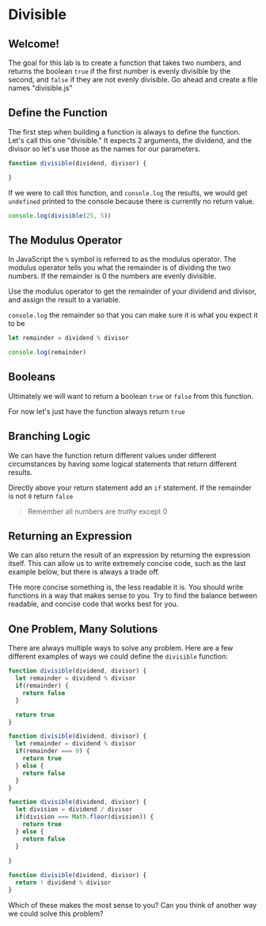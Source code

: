 # Divisible

## Welcome!

The goal for this lab is to create a function that takes two numbers, and returns the boolean `true` if the first number is evenly divisible by the second, and `false` if they are not evenly divisible. Go ahead and create a file names "divisible.js"

## Define the Function

The first step when building a function is always to define the function. Let's call this one "divisible." It expects 2 arguments, the dividend, and the divisor so let's use those as the names for our parameters.

```js
function divisible(dividend, divisor) {

}
```

If we were to call this function, and `console.log` the results, we would get `undefined` printed to the console because there is currently no return value.

```js
console.log(divisible(25, 5))
```

## The Modulus Operator 

In JavaScript the `%` symbol is referred to as the modulus operator. The modulus operator tells you what the remainder is of dividing the two numbers. If the remainder is 0 the numbers are evenly divisible.

Use the modulus operator to get the remainder of your dividend and divisor, and assign the result to a variable.

`console.log` the remainder so that you can make sure it is what you expect it to be

```js
let remainder = dividend % divisor

console.log(remainder)
```

## Booleans

Ultimately we will want to return a boolean `true` or `false` from this function.

For now let's just have the function always return `true`

## Branching Logic

We can have the function return different values under different circumstances by having some logical statements that return different results.

Directly above your return statement add an `if` statement. If the remainder is not `0` return `false`

> Remember all numbers are *truthy* except 0

## Returning an Expression

We can also return the result of an expression by returning the expression itself. This can allow us to write extremely concise code, such as the last example below, but there is always a trade off.

THe more concise something is, the less readable it is. You should write functions in a way that makes sense to you. Try to find the balance between readable, and concise code that works best for you.

## One Problem, Many Solutions

There are always multiple ways to solve any problem. Here are a few different examples of ways we could define the `divisible` function:

```js
function divisible(dividend, divisor) {
  let remainder = dividend % divisor
  if(remainder) {
    return false
  }

  return true
}

```

```js
function divisible(dividend, divisor) {
  let remainder = dividend % divisor
  if(remainder === 0) {
    return true
  } else {
    return false
  }
}

```

```js
function divisible(dividend, divisor) {
  let division = dividend / divisor
  if(division === Math.floor(division)) {
    return true
  } else {
    return false
  }
  
}

```

```js
function divisible(dividend, divisor) {
  return ! dividend % divisor
}

```

Which of these makes the most sense to you?
Can you think of another way we could solve this problem?
